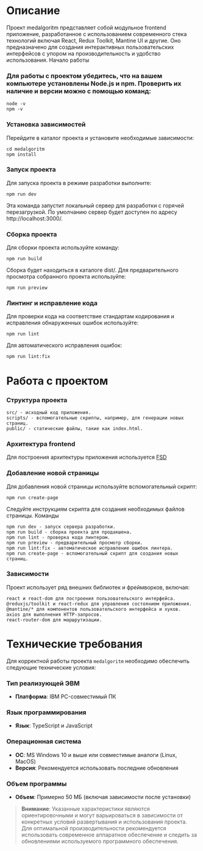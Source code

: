 # Описание

Проект medalgoritm представляет собой модульное frontend приложение, разработанное с использованием современного стека технологий включая React, Redux Toolkit, Mantine UI и другие. Оно предназначено для создания интерактивных пользовательских интерфейсов с упором на производительность и удобство использования.
Начало работы

### Для работы с проектом убедитесь, что на вашем компьютере установлены Node.js и npm. Проверить их наличие и версии можно с помощью команд:

```
node -v
npm -v
```

### Установка зависимостей

Перейдите в каталог проекта и установите необходимые зависимости:

```
cd medalgoritm
npm install
```

### Запуск проекта

Для запуска проекта в режиме разработки выполните:

```npm run dev```

Эта команда запустит локальный сервер для разработки с горячей перезагрузкой. По умолчанию сервер будет доступен по адресу http://localhost:3000/.

### Сборка проекта

Для сборки проекта используйте команду:

```npm run build```

Сборка будет находиться в каталоге dist/. Для предварительного просмотра собранного проекта используйте:

```npm run preview```

### Линтинг и исправление кода

Для проверки кода на соответствие стандартам кодирования и исправления обнаруженных ошибок используйте:

```npm run lint```

Для автоматического исправления ошибок:


```npm run lint:fix```

# Работа с проектом
### Структура проекта

    src/ - исходный код приложения.
    scripts/ - вспомогательные скрипты, например, для генерации новых страниц.
    public/ - статические файлы, такие как index.html.

### Архитектура frontend 

Для построения архитектуры приложения используется [FSD](https://feature-sliced.design/ru/docs/get-started/overview)

### Добавление новой страницы

Для добавления новой страницы используйте вспомогательный скрипт:

```npm run create-page```

Следуйте инструкциям скрипта для создания необходимых файлов страницы.
Команды

    npm run dev - запуск сервера разработки.
    npm run build - сборка проекта для продакшена.
    npm run lint - проверка кода линтером.
    npm run preview - предварительный просмотр сборки.
    npm run lint:fix - автоматическое исправление ошибок линтера.
    npm run create-page - вспомогательный скрипт для создания новых страниц.

### Зависимости

Проект использует ряд внешних библиотек и фреймворков, включая:

    react и react-dom для построения пользовательского интерфейса.
    @reduxjs/toolkit и react-redux для управления состоянием приложения.
    @mantine/* для компонентов пользовательского интерфейса и хуков.
    axios для выполнения HTTP-запросов.
    react-router-dom для маршрутизации.


# Технические требования

Для корректной работы проекта `medalgoritm` необходимо обеспечить следующие технические условия:

### Тип реализующей ЭВМ

- **Платформа**: IBM PC-совместимый ПК

### Язык программирования

- **Язык**: TypeScript и JavaScript

### Операционная система

- **ОС**: MS Windows 10 и выше или совместимые аналоги (Linux, MacOS)
- **Версия**: Рекомендуется использовать последние обновления

### Объем программы

- **Объем**: Примерно 50 МБ (включая зависимости после установки)

> **Внимание**: Указанные характеристики являются ориентировочными и могут варьироваться в зависимости от конкретных условий развертывания и использования проекта. Для оптимальной производительности рекомендуется использовать современное аппаратное обеспечение и следить за обновлениями используемого программного обеспечения.
